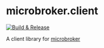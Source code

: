 # microbroker.client

[![Build & Release](https://github.com/tonycknight/microbroker.client/actions/workflows/build.yml/badge.svg)](https://github.com/tonycknight/microbroker.client/actions/workflows/build.yml)

A client library for [microbroker](https://github.com/tonycknight/microbroker)